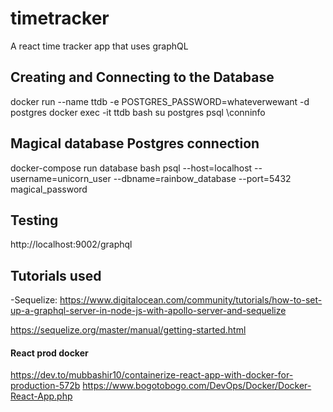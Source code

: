 # timetracker

A react time tracker app that uses graphQL

## Creating and Connecting to the Database

docker run --name ttdb -e POSTGRES_PASSWORD=whateverwewant -d postgres
docker exec -it ttdb bash
su postgres
psql
\conninfo

## Magical database Postgres connection

docker-compose run database bash
psql --host=localhost --username=unicorn_user --dbname=rainbow_database --port=5432
magical_password

## Testing

http://localhost:9002/graphql

## Tutorials used

-Sequelize: https://www.digitalocean.com/community/tutorials/how-to-set-up-a-graphql-server-in-node-js-with-apollo-server-and-sequelize

https://sequelize.org/master/manual/getting-started.html

#### React prod docker

https://dev.to/mubbashir10/containerize-react-app-with-docker-for-production-572b
https://www.bogotobogo.com/DevOps/Docker/Docker-React-App.php
